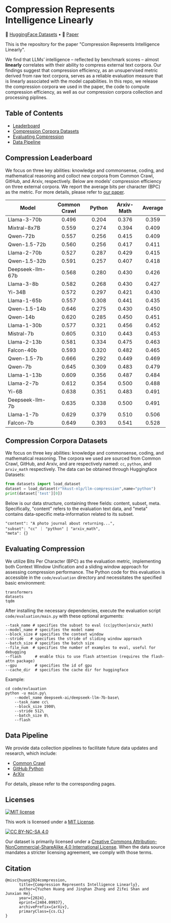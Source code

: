 # Compression Represents Intelligence Linearly

<p align="left">
   🤗 <a href="https://huggingface.co/datasets/hkust-nlp/llm-compression" target="_blank">HuggingFace Datasets</a>  •   📃 <a href="https://arxiv.org/abs/2404.09937" target="_blank">Paper</a> 
</p>

This is the repository for the paper "Compression Represents Intelligence Linearly". 

We find that LLMs’ intelligence – reflected by benchmark scores – almost **linearly** correlates with their ability to compress external text corpora. Our findings suggest that compression efficiency, as an unsupervised metric derived from raw text corpora, serves as a reliable evaluation measure that is linearly associated with the model capabilities. In this repo, we release the compression corpora we used in the paper, the code to compute compression efficiency, as well as our compression corpora collection and processing piplines.  <img src="resources/overview.png" alt="overview" style="zoom: 5%;" />



## Table of Contents 

* [Leaderboard](#compression-leaderboard)
* [Compression Corpora Datasets](#compression-corpora-datasets)
* [Evaluating Compression](#evaluating-compression)
* [Data Pipeline](#data-pipeline)


## Compression Leaderboard

We focus on three key abilities: knowledge and commonsense, coding, and mathematical reasoning and colloct new corpora from Common Crawl, GitHub, and Arxiv, respectively. Below are models’ compression efficiency on three external corpora. We report the average bits per character (BPC) as the metric. For more details, please refer to [our paper](https://arxiv.org/abs/2404.09937). 

| Model            | Common Crawl | Python | Arxiv-Math | Average |
| ---------------- | :----------: | :----: | :--------: | :-----: |
| Llama-3-70b      |    0.496     | 0.204  |   0.376    |  0.359  |
| Mixtral-8x7B     |    0.559     | 0.274  |   0.394    |  0.409  |
| Qwen-72b         |    0.557     | 0.256  |   0.415    |  0.409  |
| Qwen-1.5-72b     |    0.560     | 0.256  |   0.417    |  0.411  |
| Llama-2-70b      |    0.527     | 0.287  |   0.429    |  0.415  |
| Qwen-1.5-32b     |    0.591     | 0.257  |   0.407    |  0.418  |
| Deepseek-llm-67b |    0.568     | 0.280  |   0.430    |  0.426  |
| Llama-3-8b       |    0.582     | 0.268  |   0.430    |  0.427  |
| Yi-34B           |    0.572     | 0.297  |   0.421    |  0.430  |
| Llama-1-65b      |    0.557     | 0.308  |   0.441    |  0.435  |
| Qwen-1.5-14b     |    0.646     | 0.275  |   0.430    |  0.450  |
| Qwen-14b         |    0.620     | 0.285  |   0.450    |  0.451  |
| Llama-1-30b      |    0.577     | 0.321  |   0.456    |  0.452  |
| Mistral-7b       |    0.605     | 0.310  |   0.443    |  0.453  |
| Llama-2-13b      |    0.581     | 0.334  |   0.475    |  0.463  |
| Falcon-40b       |    0.593     | 0.320  |   0.482    |  0.465  |
| Qwen-1.5-7b      |    0.666     | 0.292  |   0.449    |  0.469  |
| Qwen-7b          |    0.645     | 0.309  |   0.483    |  0.479  |
| Llama-1-13b      |    0.609     | 0.356  |   0.487    |  0.484  |
| Llama-2-7b       |    0.612     | 0.354  |   0.500    |  0.488  |
| Yi-6B            |    0.638     | 0.351  |   0.483    |  0.491  |
| Deepseek-llm-7b  |    0.635     | 0.338  |   0.500    |  0.491  |
| Llama-1-7b       |    0.629     | 0.379  |   0.510    |  0.506  |
| Falcon-7b        |    0.649     | 0.393  |   0.541    |  0.528  |

## Compression Corpora Datasets

We focus on three key abilities: knowledge and commonsense, coding, and mathematical reasoning. The corpora we used are sourced from Common Crawl, GitHub, and Arxiv, and are respectively named: `cc`, `python`, and `arxiv_math` respectively. The data can be obtained through Huggingface Datasets:

  ```python
  from datasets import load_dataset
  dataset = load_dataset(r"hkust-nlp/llm-compression",name="python")
  print(dataset['test'][0])
  ```

Below is our data structure, containing three fields: content, subset, meta. Specifically, "content" refers to the evaluation text data, and "meta" contains data-specific meta-information related to its subset.

```
"content": "A photo journal about returning...", 
"subset": "cc" ｜ "python" | "arxiv_math", 
"meta": {}
```



## Evaluating Compression

We utilize Bits Per Character (BPC) as the evaluation metric, implementing both Context Window Unification and a sliding window approach for assessing compression performance. The Python code for this evaluation is accessible in the `code/evaluation` directory and necessitates the specified basic environment:

```
transformers
datasets
tqdm
```

After installing the necessary dependencies, execute the evaluation script `code/evaluation/main.py` with these optional arguments:

```
--task_name # specifies the subset to eval (cc|python|arxiv_math)
--model_name # specifies the model name
--block_size # specifies the context window
--stride   # specifies the stride of sliding window approach
--batch_size # specifies the batch size
--file_num  # specifies the number of examples to eval, useful for debugging
--flash      # enable this to use flash attention (requires the flash-attn package)
--gpu        # specifies the id of gpu
--cache_dir  # specifies the cache dir for huggingface
```

Example:

```
cd code/evlauation
python -u main.py\
    --model_name deepseek-ai/deepseek-llm-7b-base\
    --task_name cc\
    --block_size 1900\
    --stride 512\
    --batch_size 8\
    --flash
```

## Data Pipeline 
We provide data collection pipelines to facilitate future data updates and research, which include:
* [Common Crawl](https://github.com/hkust-nlp/cpt/tree/main/code/data_collection/cc)
* [GitHub Python](https://github.com/hkust-nlp/cpt/tree/main/code/data_collection/github)
* [ArXiv](https://github.com/hkust-nlp/cpt/tree/main/code/data_collection/arxiv)

For details, please refer to the corresponding pages.

## Licenses

[![MIT license](https://img.shields.io/badge/License-MIT-blue.svg)](https://lbesson.mit-license.org/)

This work is licensed under a [MIT License](https://lbesson.mit-license.org/).

[![CC BY-NC-SA 4.0](https://img.shields.io/badge/License-CC%20BY--NC--SA%204.0-lightgrey.svg)](http://creativecommons.org/licenses/by-nc-sa/4.0/)

Our dataset is primarily licensed under a
[Creative Commons Attribution-NonCommercial-ShareAlike 4.0 International License](http://creativecommons.org/licenses/by-nc-sa/4.0/). When the data source mandates a stricter licensing agreement, we comply with those terms.



## Citation

```
@misc{huang2024compression,
      title={Compression Represents Intelligence Linearly}, 
      author={Yuzhen Huang and Jinghan Zhang and Zifei Shan and Junxian He},
      year={2024},
      eprint={2404.09937},
      archivePrefix={arXiv},
      primaryClass={cs.CL}
}
```

